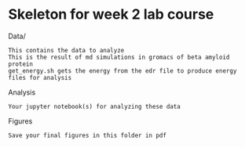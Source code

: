 # Skeleton for week 2 lab course
Data/

	This contains the data to analyze
	This is the result of md simulations in gromacs of beta amyloid protein
	get_energy.sh gets the energy from the edr file to produce energy files for analysis

Analysis

	Your jupyter notebook(s) for analyzing these data

Figures

	Save your final figures in this folder in pdf


